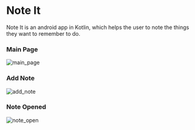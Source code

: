 # Note It
Note It is an android app in Kotlin, which helps the user to note the things they want to remember to do.
### Main Page
![main_page](https://user-images.githubusercontent.com/48640844/114704283-10cadf80-9d44-11eb-8494-3bde384a8c77.jpg)

### Add Note
![add_note](https://user-images.githubusercontent.com/48640844/114704276-0f99b280-9d44-11eb-985e-079122aa215e.jpg)

### Note Opened
![note_open](https://user-images.githubusercontent.com/48640844/114704287-10cadf80-9d44-11eb-926e-b02c37bd06f4.jpg)

